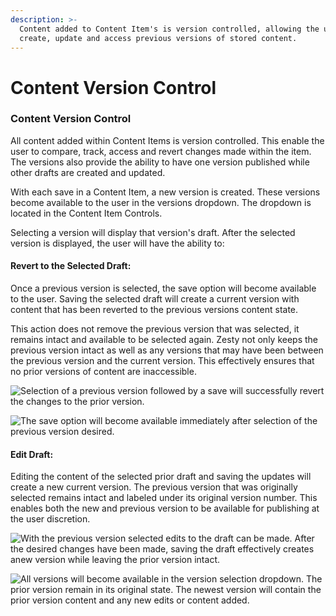 ```yaml
---
description: >-
  Content added to Content Item's is version controlled, allowing the user
  create, update and access previous versions of stored content.
---
```


# Content Version Control

### Content Version Control

All content added within Content Items is version controlled. This enable the user to compare, track, access and revert changes made within the item. The versions also provide the ability to have one version published while other drafts are created and updated.&#x20;

With each save in a Content Item, a new version is created. These versions become available to the user in the versions dropdown. The dropdown is located in the Content Item Controls.&#x20;

Selecting a version will display that version's draft. After the selected version is displayed, the user will have the ability to:

#### Revert to the Selected Draft:

Once a previous version is selected, the save option will become available to the user. Saving the selected draft will create a current version with content that has been reverted to the previous versions content state.&#x20;

This action does not remove the previous version that was selected, it remains intact  and available to be selected again. Zesty not only keeps the previous version intact as well as any versions that may have been between the previous version and the current version. This effectively ensures that no prior versions of content are inaccessible.

![Selection of a previous version followed by a save will successfully revert the changes to the prior version.](../../../.gitbook/assets/revert\_vers.png)

![The save option will become available immediately after selection of the previous version desired.](../../../.gitbook/assets/prev\_vers\_save.png)

#### Edit Draft:

Editing the content of the selected prior draft and saving the updates will create a new current version. The previous version that was originally selected remains intact and labeled under its original version number. This enables both the new and previous version to be available for publishing at the user discretion.

![With the previous version selected edits to the draft can be made. After the desired changes have been made, saving the draft effectively creates anew version while leaving the prior version intact.](../../../.gitbook/assets/prev\_vers\_save.png)

![All versions will become available in the version selection dropdown. The prior version remain in its original state. The newest version will contain the prior version content and any new edits or content added.](../../../.gitbook/assets/new\_and\_old.png)

